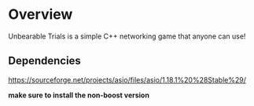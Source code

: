 # Overview
Unbearable Trials is a simple C++ networking game that anyone can use!

## Dependencies

https://sourceforge.net/projects/asio/files/asio/1.18.1%20%28Stable%29/

**make sure to install the non-boost version**